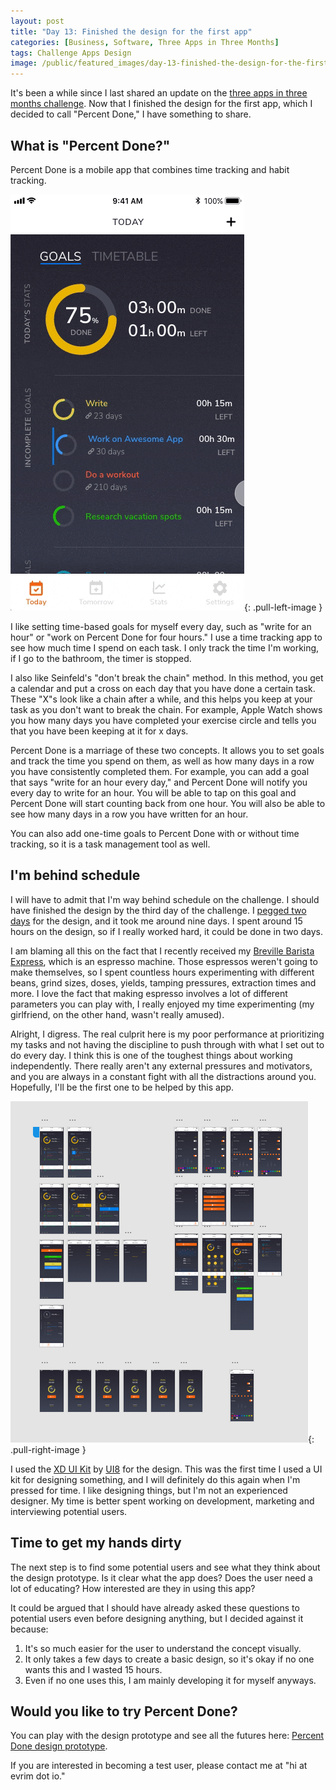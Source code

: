 ```yaml
---
layout: post
title: "Day 13: Finished the design for the first app"
categories: [Business, Software, Three Apps in Three Months]
tags: Challenge Apps Design
image: /public/featured_images/day-13-finished-the-design-for-the-first-app.jpg
---
```


It's been a while since I last shared an update on the [three apps in three months challenge](/three-apps-in-three-months-challenge/). Now that I finished the design for the first app, which I decided to call "Percent Done," I have something to share.

## What is "Percent Done?"
Percent Done is a mobile app that combines time tracking and habit tracking.

![A GIF showing Percent Done](/public/post_images/percent-done-design-prototype.gif){: .pull-left-image }

I like setting time-based goals for myself every day, such as "write for an hour" or "work on Percent Done for four hours." I use a time tracking app to see how much time I spend on each task. I only track the time I'm working, if I go to the bathroom, the timer is stopped.

I also like Seinfeld's "don't break the chain" method. In this method, you get a calendar and put a cross on each day that you have done a certain task. These "X"s look like a chain after a while, and this helps you keep at your task as you don't want to break the chain. For example, Apple Watch shows you how many days you have completed your exercise circle and tells you that you have been keeping at it for x days.

Percent Done is a marriage of these two concepts. It allows you to set goals and track the time you spend on them, as well as how many days in a row you have consistently completed them. For example, you can add a goal that says "write for an hour every day," and Percent Done will notify you every day to write for an hour. You will be able to tap on this goal and Percent Done will start counting back from one hour. You will also be able to see how many days in a row you have written for an hour.

You can also add one-time goals to Percent Done with or without time tracking, so it is a task management tool as well.

## I'm behind schedule
I will have to admit that I'm way behind schedule on the challenge. I should have finished the design by the third day of the challenge. I [pegged two days](/first-app-of-the-challenge/) for the design, and it took me around nine days. I spent around 15 hours on the design, so if I really worked hard, it could be done in two days.

I am blaming all this on the fact that I recently received my [Breville Barista Express](https://amzn.to/2YbeiR7), which is an espresso machine. Those espressos weren't going to make themselves, so I spent countless hours experimenting with different beans, grind sizes, doses, yields, tamping pressures, extraction times and more. I love the fact that making espresso involves a lot of different parameters you can play with, I really enjoyed my time experimenting (my girlfriend, on the other hand, wasn't really amused).

Alright, I digress. The real culprit here is my poor performance at prioritizing my tasks and not having the discipline to push through with what I set out to do every day. I think this is one of the toughest things about working independently. There really aren't any external pressures and motivators, and you are always in a constant fight with all the distractions around you. Hopefully, I'll be the first one to be helped by this app.

![A GIF showing Percent Done](/public/post_images/percent-done-xd-design.png){: .pull-right-image }

I used the [XD UI Kit](https://ui8.net/products/xd-ui-kit) by [UI8](https://ui8.net/) for the design. This was the first time I used a UI kit for designing something, and I will definitely do this again when I'm pressed for time. I like designing things, but I'm not an experienced designer. My time is better spent working on development, marketing and interviewing potential users.

## Time to get my hands dirty
The next step is to find some potential users and see what they think about the design prototype. Is it clear what the app does? Does the user need a lot of educating? How interested are they in using this app?

It could be argued that I should have already asked these questions to potential users even before designing anything, but I decided against it because:

1. It's so much easier for the user to understand the concept visually.
2. It only takes a few days to create a basic design, so it's okay if no one wants this and I wasted 15 hours.
3. Even if no one uses this, I am mainly developing it for myself anyways.

## Would you like to try Percent Done?
You can play with the design prototype and see all the futures here: [Percent Done design prototype](https://xd.adobe.com/view/f4fce577-72c7-44ef-6400-9cf4d511d52c-82cd/).

If you are interested in becoming a test user, please contact me at "hi at evrim dot io."